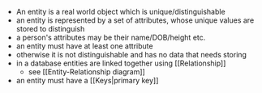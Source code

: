 - An entity is a real world object which is unique/distinguishable
- an entity is represented by a set of attributes, whose unique values are stored to distinguish
- a person's attributes may be their name/DOB/height etc.
- an entity must have at least one attribute
- otherwise it is not distinguishable and has no data that needs storing
- in a database entities are linked together using [[Relationship]]
	- see [[Entity-Relationship diagram]]
- an entity must have a [[Keys|primary key]]